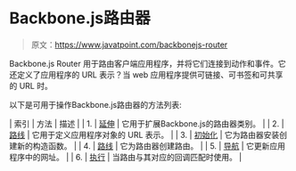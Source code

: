 # Backbone.js路由器

> 原文：<https://www.javatpoint.com/backbonejs-router>

Backbone.js Router 用于路由客户端应用程序，并将它们连接到动作和事件。它还定义了应用程序的 URL 表示？当 web 应用程序提供可链接、可书签和可共享的 URL 时。

以下是可用于操作Backbone.js路由器的方法列表:

| 索引 | 方法 | 描述 |
| 1. | [延伸](backbonejs-router-extend) | 它用于扩展Backbone.js的路由器类别。 |
| 2. | [路线](backbonejs-router-routes) | 它用于定义应用程序对象的 URL 表示。 |
| 3. | [初始化](backbonejs-router-initialize) | 它为路由器安装创建新的构造函数。 |
| 4. | [路线](backbonejs-router-route) | 它为路由器创建路由。 |
| 5. | [导航](backbonejs-router-navigate) | 它更新应用程序中的网址。 |
| 6. | [执行](backbonejs-router-execute) | 当路由与其对应的回调匹配时使用。 |